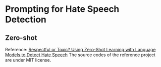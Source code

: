 # Prompting for Hate Speech Detection
## Zero-shot 
Reference: [Respectful or Toxic? Using Zero-Shot Learning with Language Models to Detect Hate Speech](https://github.com/MilaNLProc/prompting_hate_speech)
The source codes of the reference project are under MIT license.
